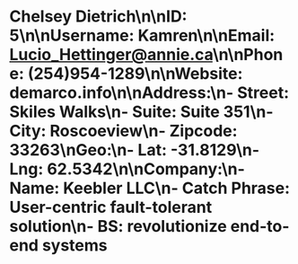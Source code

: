 # Chelsey Dietrich\n\n**ID:** 5\n\n**Username:** Kamren\n\n**Email:** Lucio_Hettinger@annie.ca\n\n**Phone:** (254)954-1289\n\n**Website:** demarco.info\n\n**Address:**\n- Street: Skiles Walks\n- Suite: Suite 351\n- City: Roscoeview\n- Zipcode: 33263\n**Geo:**\n- Lat: -31.8129\n- Lng: 62.5342\n\n**Company:**\n- Name: Keebler LLC\n- Catch Phrase: User-centric fault-tolerant solution\n- BS: revolutionize end-to-end systems
